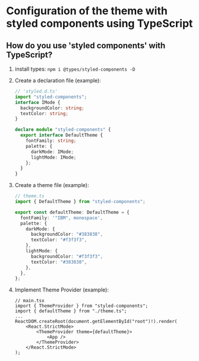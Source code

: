 # Configuration of the theme with styled components using TypeScript

## How do you use 'styled components' with TypeScript?

1.  install types: `npm i @types/styled-components -D`
2.  Create a declaration file (example):

    ```ts
    // 'styled.d.ts'
    import "styled-components";
    interface IMode {
      backgroundColor: string;
      textColor: string;
    }

    declare module "styled-components" {
      export interface DefaultTheme {
        fontFamily: string;
        palette: {
          darkMode: IMode;
          lightMode: IMode;
        };
      }
    }
    ```

3.  Create a theme file (example):

    ```ts
    // theme.ts
    import { DefaultTheme } from "styled-components";

    export const defaultTheme: DefaultTheme = {
      fontFamily: '"IBM", monospace',
      palette: {
        darkMode: {
          backgroundColor: "#383838",
          textColor: "#f3f3f3",
        },
        lightMode: {
          backgroundColor: "#f3f3f3",
          textColor: "#383838",
        },
      },
    };
    ```

4.  Implement Theme Provider (example):

    ```tsx
    // main.tsx
    import { ThemeProvider } from "styled-components";
    import { defaultTheme } from "./theme.ts";
    ...
    ReactDOM.createRoot(document.getElementById("root")!).render(
        <React.StrictMode>
            <ThemeProvider theme={defaultTheme}>
                <App />
            </ThemeProvider>
        </React.StrictMode>
    );
    ```
